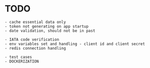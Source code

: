 



# TODO

    - cache essential data only
    - token not generating on app startup
    - date validation, should not be in past

    - IATA code verification
    - env variables set and handling - client id and client secret
    - redis connection handling
 
    - test cases
    - DOCKERIZATION
